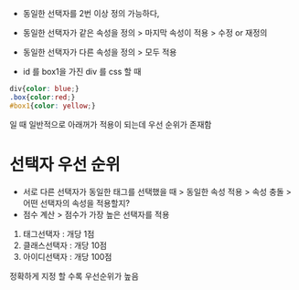 
- 동일한 선택자를 2번 이상 정의 가능하다,
- 동일한 선택자가 같은 속성을 정의 > 마지막 속성이 적용 > 수정 or 재정의 
- 동일한 선택자가 다른 속성을 정의 > 모두 적용 


- id 를 box1을 가진 div 를 css 할 때 
```css
div{color: blue;}
.box{color:red;}
#box1{color: yellow;}
```
일 때 일반적으로 아래꺼가 적용이 되는데 우선 순위가 존재함 


# 선택자 우선 순위

- 서로 다른 선택자가 동일한 태그를 선택했을 때 > 동일한 속성 적용 > 속성 충돌 > 어떤 선택자의 속성을 적용할지?
- 점수 계산 > 점수가 가장 높은 선택자를 적용 


1. 태그선택자 : 개당 1점
2. 클래스선택자 : 개당 10점
3. 아이디선택자 : 개당 100점


정확하게 지정 할 수록 우선순위가 높음 

